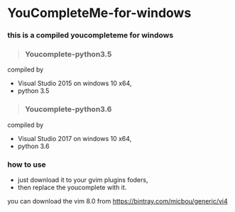 # YouCompleteMe-for-windows
### this is a compiled youcompleteme for windows
> ### Youcomplete-python3.5
compiled  by
- Visual Studio 2015 on windows 10 x64, 
- python 3.5 
> ### Youcomplete-python3.6
 compiled  by
- Visual Studio 2017 on windows 10 x64, 
- python 3.6

### how to use 
- just download it to your gvim plugins foders,
- then replace the youcomplete with it.


you can download the vim 8.0 from https://bintray.com/micbou/generic/vi4
